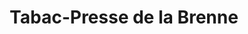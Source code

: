 ---
title: "Tabac-Presse de la Brenne"
url: /vitteaux/tabac-presse-de-la-brenne/
shop: Zeitungen
---